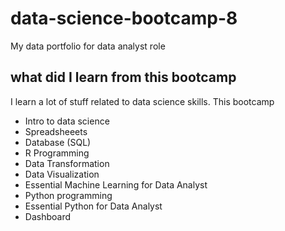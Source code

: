 # data-science-bootcamp-8
My data portfolio for data analyst role

## what did I learn from this bootcamp

I learn a lot of stuff related to data science skills. This bootcamp

- Intro to data science
- Spreadsheeets
- Database (SQL)
- R Programming
- Data Transformation
- Data Visualization
- Essential Machine Learning for Data Analyst
- Python programming
- Essential Python for Data Analyst
- Dashboard

  
